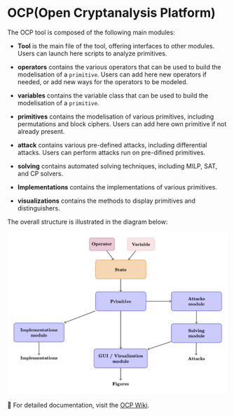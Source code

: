 # OCP(Open Cryptanalysis Platform)

The OCP tool is composed of the following main modules:

- **Tool** is the main file of the tool, offering interfaces to other modules. Users can launch here scripts to analyze primitives. 

- **operators** contains the various operators that can be used to build the modelisation of a `primitive`. Users can add here new operators if needed, or add new ways for the operators to be modeled. 
   
- **variables** contains the variable class that can be used to build the modelisation of a `primitive`.

- **primitives** contains the modelisation of various primitives, including permutations and block ciphers. Users can add here own primitive if not already present.

- **attack** contains various pre-defined attacks, including differential attacks. Users can perform attacks run on pre-difined primitives.

- **solving** contains automated solving techniques, including MILP, SAT, and CP solvers.

- **Implementations** contains the implementations of various primitives.

- **visualizations** contains the methods to display primitives and distinguishers.


The overall structure is illustrated in the diagram below:
<p align="center">
  <img src="docs/images/architecture.png" alt="architecture" width="600">
</p>



📖 For detailed documentation, visit the [OCP Wiki](https://github.com/Open-CP/OCP/wiki).  




